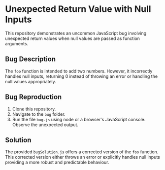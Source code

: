 # Unexpected Return Value with Null Inputs

This repository demonstrates an uncommon JavaScript bug involving unexpected return values when null values are passed as function arguments.

## Bug Description

The `foo` function is intended to add two numbers.  However, it incorrectly handles null inputs, returning 0 instead of throwing an error or handling the null values appropriately.

## Bug Reproduction

1. Clone this repository.
2. Navigate to the `bug` folder.
3. Run the file `bug.js` using node or a browser's JavaScript console.  Observe the unexpected output.

## Solution

The provided `bugSolution.js` offers a corrected version of the `foo` function. This corrected version either throws an error or explicitly handles null inputs providing a more robust and predictable behaviour.
